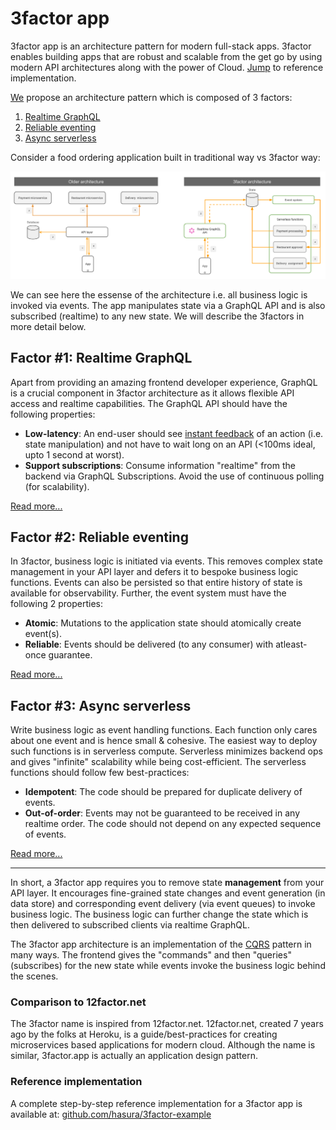 # 3factor app

3factor app is an architecture pattern for modern full-stack apps. 3factor enables building apps that are robust and scalable from the get go by using modern API architectures along with the power of Cloud. [Jump](https://github.com/hasura/3factor-example) to reference implementation.

[We](https://hasura.io) propose an architecture pattern which is composed of 3 factors:

1. [Realtime GraphQL](realtime-graphql.md)
2. [Reliable eventing](reliable-eventing.md)
3. [Async serverless](async-serverless.md)

Consider a food ordering application built in traditional way vs 3factor way:

![3 factor architecture](./3factor-migration.png)

We can see here the essense of the architecture i.e. all business logic is invoked via events. The app manipulates state via a GraphQL API and is also subscribed (realtime) to any new state. We will describe the 3factors in more detail below.


## Factor #1: Realtime GraphQL

Apart from providing an amazing frontend developer experience, GraphQL is a crucial component in 3factor architecture as it allows flexible API access and realtime capabilities. The GraphQL API should have the following properties:

- **Low-latency**: An end-user should see [instant
  feedback](https://stackoverflow.com/a/164290/3364697) of an action (i.e. state manipulation) and not
  have to wait long on an API (<100ms ideal, upto 1 second at worst).
- **Support subscriptions**: Consume information "realtime" from the backend via GraphQL Subscriptions.
  Avoid the use of continuous polling (for scalability).

[Read more...](realtime-graphql.md)

## Factor #2: Reliable eventing

In 3factor, business logic is initiated via events. This removes complex state management in your API layer and defers it to bespoke business logic functions. Events can also be persisted so that entire history of state is available for observability. Further, the event system must have the following 2 properties:

- **Atomic**: Mutations to the application state should atomically create event(s).
- **Reliable**: Events should be delivered (to any consumer) with atleast-once guarantee.

[Read more...](reliable-eventing.md)

## Factor #3: Async serverless

Write business logic as event handling functions. Each function only cares about one event and is hence small & cohesive. The easiest way to deploy such functions is in serverless compute. Serverless minimizes backend ops and gives "infinite" scalability while being cost-efficient. The serverless functions should follow few best-practices:

- **Idempotent**: The code should be prepared for duplicate delivery of events.
- **Out-of-order**: Events may not be guaranteed to be received in any realtime order. The code should not depend on any expected sequence of events.

[Read more...](async-serverless.md)

---------------------------------------------------------

In short, a 3factor app requires you to remove state **management** from your API layer. It encourages fine-grained state changes and event generation (in data store) and corresponding event delivery (via event queues) to invoke business logic. The business logic can further change the state which is then delivered to subscribed clients via realtime GraphQL. 

The 3factor app architecture is an implementation of the [CQRS](https://martinfowler.com/bliki/CQRS.html) pattern in many ways. The frontend gives the "commands" and then "queries" (subscribes) for the new state while events invoke the business logic behind the scenes.

### Comparison to 12factor.net
The 3factor name is inspired from 12factor.net. 12factor.net, created 7 years ago by the folks at Heroku, is a guide/best-practices for creating microservices based applications for modern cloud. Although the name is similar, 3factor.app is actually an application design pattern.

### Reference implementation
A complete step-by-step reference implementation for a 3factor app is available at: [github.com/hasura/3factor-example](https://github.com/hasura/3factor-example/)

<!---
3factor, 3-factor, 3factor app, 3-factor app, Three Factor app, Three-Factor app
-->
